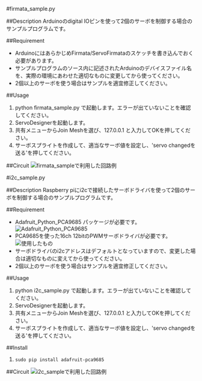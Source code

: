 #firmata_sample.py

##Description
Arduinoのdigital IOピンを使って2個のサーボを制御する場合のサンプルプログラムです。

##Requirement
* ArduinoにはあらかじめFirmata/ServoFirmataのスケッチを書き込んでおく必要があります。
* サンプルプログラムのソース内に記述されたArduinoのデバイスファイル名を、実際の環境にあわせた適切なものに変更してから使ってください。
* 2個以上のサーボを使う場合はサンプルを適宜修正してください。

##Usage
1. python firmata_sample.py で起動します。エラーが出ていないことを確認してください。
2. ServoDesignerを起動します。
3. 共有メニューからJoin Meshを選び、127.0.0.1 と入力してOKを押してください。
4. サーボスプライトを作成して、適当なサーボ値を設定し、'servo changedを送る'を押してください。

##Circuit
![firmata_sampleで利用した回路例](https://raw.githubusercontent.com/wiki/EiichiroIto/ServoDesigner/images/firmata_sample.png)

#i2c_sample.py

##Description
Raspberry piにi2cで接続したサーボドライバを使って2個のサーボを制御する場合のサンプルプログラムです。

##Requirement
* Adafruit_Python_PCA9685 パッケージが必要です。 ![Adafruit_Python_PCA9685](https://github.com/adafruit/Adafruit_Python_PCA9685)
* PCA9685を使った16ch 12bitのPWMサーボドライバが必要です。 ![使用したもの](https://www.amazon.co.jp/gp/product/B00WBYELB2/)
* サーボドライバのi2cアドレスはデフォルトとなっていますので、変更した場合は適切なものに変えてから使ってください。
* 2個以上のサーボを使う場合はサンプルを適宜修正してください。

##Usage
1. python i2c_sample.py で起動します。エラーが出ていないことを確認してください。
2. ServoDesignerを起動します。
3. 共有メニューからJoin Meshを選び、127.0.0.1 と入力してOKを押してください。
4. サーボスプライトを作成して、適当なサーボ値を設定し、'servo changedを送る'を押してください。

##Install
1. `sudo pip install adafruit-pca9685`

##Circuit
![i2c_sampleで利用した回路例](https://raw.githubusercontent.com/wiki/EiichiroIto/ServoDesigner/images/i2c_sample.png)
